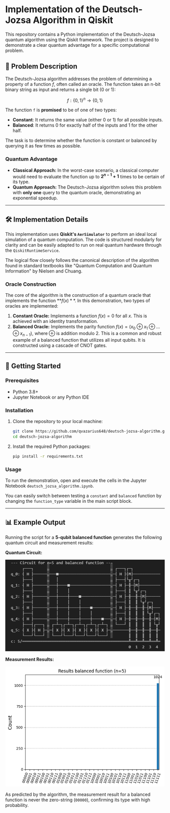 # Implementation of the Deutsch-Jozsa Algorithm in Qiskit

This repository contains a Python implementation of the Deutsch-Jozsa quantum algorithm using the Qiskit framework. The project is designed to demonstrate a clear quantum advantage for a specific computational problem.

## 📝 Problem Description

The Deutsch-Jozsa algorithm addresses the problem of determining a property of a function $f$, often called an oracle. The function takes an n-bit binary string as input and returns a single bit (0 or 1):

$$f: \{0,1\}^n \rightarrow \{0,1\}$$

The function `f` is **promised** to be of one of two types:
* **Constant**: It returns the same value (either 0 or 1) for all possible inputs.
* **Balanced**: It returns 0 for exactly half of the inputs and 1 for the other half.

The task is to determine whether the function is constant or balanced by querying it as few times as possible.

###  Quantum Advantage

* **Classical Approach:** In the worst-case scenario, a classical computer would need to evaluate the function up to **$2^{n-1} + 1$** times to be certain of its type.
* **Quantum Approach:** The Deutsch-Jozsa algorithm solves this problem with **only one** query to the quantum oracle, demonstrating an exponential speedup.

---

## 🛠️ Implementation Details

This implementation uses **Qiskit's `AerSimulator`** to perform an ideal local simulation of a quantum computation. The code is structured modularly for clarity and can be easily adapted to run on real quantum hardware through the `QiskitRuntimeService`.

The logical flow closely follows the canonical description of the algorithm found in standard textbooks like "Quantum Computation and Quantum Information" by Nielsen and Chuang.

### Oracle Construction

The core of the algorithm is the construction of a quantum oracle that implements the function **$f(x)**$. In this demonstration, two types of oracles are implemented:

1.  **Constant Oracle:** Implements a function $f(x) = 0$ for all $x$. This is achieved with an identity transformation.
2.  **Balanced Oracle:** Implements the parity function $f(x) = (x_0 \oplus x_1 \oplus ... \oplus x_{n-1})$, where $\oplus$ is addition modulo 2. This is a common and robust example of a balanced function that utilizes all input qubits. It is constructed using a cascade of CNOT gates.

---

## 🚀 Getting Started

### Prerequisites

* Python 3.8+
* Jupyter Notebook or any Python IDE

### Installation

1.  Clone the repository to your local machine:
    ```bash
    git clone https://github.com/qvazarius648/deutsch-jozsa-algorithm.git
    cd deutsch-jozsa-algorithm
    ```

2.  Install the required Python packages:
    ```bash
    pip install -r requirements.txt
    ```
   

### Usage

To run the demonstration, open and execute the cells in the Jupyter Notebook `deutsch_jozsa_algorithm.ipynb`.

You can easily switch between testing a `constant` and `balanced` function by changing the `function_type` variable in the main script block.

---

## 📊 Example Output

Running the script for a **5-qubit balanced function** generates the following quantum circuit and measurement results:

**Quantum Circuit:**

![Circuit Diagram](images/djcircuit.png)

**Measurement Results:**

![Measurement Histogram](images/djhistogram.png)

As predicted by the algorithm, the measurement result for a balanced function is never the zero-string (`00000`), confirming its type with high probability.
